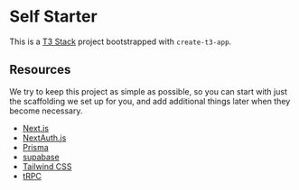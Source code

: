 # Self Starter

This is a [T3 Stack](https://create.t3.gg/) project bootstrapped with `create-t3-app`.

## Resources

We try to keep this project as simple as possible, so you can start with just the scaffolding we set up for you, and add additional things later when they become necessary.

- [Next.js](https://nextjs.org)
- [NextAuth.js](https://next-auth.js.org)
- [Prisma](https://prisma.io)
- [supabase](https://supabase.com/)
- [Tailwind CSS](https://tailwindcss.com)
- [tRPC](https://trpc.io)
